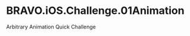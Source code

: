 BRAVO.iOS.Challenge.01Animation
===============================

Arbitrary Animation Quick Challenge
